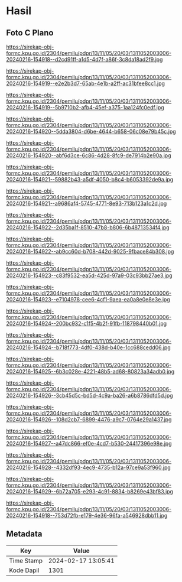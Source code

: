 # Hasil

## Foto C Plano

https://sirekap-obj-formc.kpu.go.id/2304/pemilu/pdpr/13/11/05/20/03/1311052003006-20240216-154918--d2cd91ff-a1d5-4d7f-a86f-3c8da18ad2f9.jpg

https://sirekap-obj-formc.kpu.go.id/2304/pemilu/pdpr/13/11/05/20/03/1311052003006-20240216-154919--e2e2b3d7-65ab-4e1b-a2ff-ac31bfee8cc1.jpg

https://sirekap-obj-formc.kpu.go.id/2304/pemilu/pdpr/13/11/05/20/03/1311052003006-20240216-154919--5b9710b2-afb4-45ef-a375-1aa124fc0edf.jpg

https://sirekap-obj-formc.kpu.go.id/2304/pemilu/pdpr/13/11/05/20/03/1311052003006-20240216-154920--5dda3804-d6be-4644-b658-06c08e79b45c.jpg

https://sirekap-obj-formc.kpu.go.id/2304/pemilu/pdpr/13/11/05/20/03/1311052003006-20240216-154920--abf6d3ce-6c86-4d28-8fc9-de7914b2e90a.jpg

https://sirekap-obj-formc.kpu.go.id/2304/pemilu/pdpr/13/11/05/20/03/1311052003006-20240216-154921--59882b43-a5df-4050-b8c4-b6053392de9a.jpg

https://sirekap-obj-formc.kpu.go.id/2304/pemilu/pdpr/13/11/05/20/03/1311052003006-20240216-154921--a9686af4-5745-4771-8e93-713b123a1c2d.jpg

https://sirekap-obj-formc.kpu.go.id/2304/pemilu/pdpr/13/11/05/20/03/1311052003006-20240216-154922--2d35ba1f-8510-47b8-b806-6b48713534f4.jpg

https://sirekap-obj-formc.kpu.go.id/2304/pemilu/pdpr/13/11/05/20/03/1311052003006-20240216-154922--ab9cc60d-b708-442d-9025-9fbace84b308.jpg

https://sirekap-obj-formc.kpu.go.id/2304/pemilu/pdpr/13/11/05/20/03/1311052003006-20240216-154923--c83f9532-ea5d-425d-97a9-03c93bb27ae3.jpg

https://sirekap-obj-formc.kpu.go.id/2304/pemilu/pdpr/13/11/05/20/03/1311052003006-20240216-154923--e7104978-cee6-4cf1-9aea-ea0a8e0e8e3e.jpg

https://sirekap-obj-formc.kpu.go.id/2304/pemilu/pdpr/13/11/05/20/03/1311052003006-20240216-154924--200bc932-c1f5-4b2f-91fb-118798440b01.jpg

https://sirekap-obj-formc.kpu.go.id/2304/pemilu/pdpr/13/11/05/20/03/1311052003006-20240216-154924--b718f773-4df0-438d-b40e-1cc688cedd06.jpg

https://sirekap-obj-formc.kpu.go.id/2304/pemilu/pdpr/13/11/05/20/03/1311052003006-20240216-154925--6b3c028e-4221-48b5-ad68-80823a34adb0.jpg

https://sirekap-obj-formc.kpu.go.id/2304/pemilu/pdpr/13/11/05/20/03/1311052003006-20240216-154926--3cb45d5c-bd5d-4c9a-ba26-a6b8786dfd5d.jpg

https://sirekap-obj-formc.kpu.go.id/2304/pemilu/pdpr/13/11/05/20/03/1311052003006-20240216-154926--108d2cb7-6899-4476-a9c7-0764e29a1437.jpg

https://sirekap-obj-formc.kpu.go.id/2304/pemilu/pdpr/13/11/05/20/03/1311052003006-20240216-154927--a47dc866-ef0e-4cd7-b530-24417396e98e.jpg

https://sirekap-obj-formc.kpu.go.id/2304/pemilu/pdpr/13/11/05/20/03/1311052003006-20240216-154928--4332df93-4ec9-4735-b12a-97ce9a53f960.jpg

https://sirekap-obj-formc.kpu.go.id/2304/pemilu/pdpr/13/11/05/20/03/1311052003006-20240216-154929--6b72a705-e293-4c91-8834-b8269e43bf83.jpg

https://sirekap-obj-formc.kpu.go.id/2304/pemilu/pdpr/13/11/05/20/03/1311052003006-20240216-154918--753d72fb-e179-4e36-96fa-a546928dbb11.jpg


## Metadata

| Key        | Value               |
| ---------- | ------------------- |
| Time Stamp | 2024-02-17 13:05:41 |
| Kode Dapil | 1301                |



